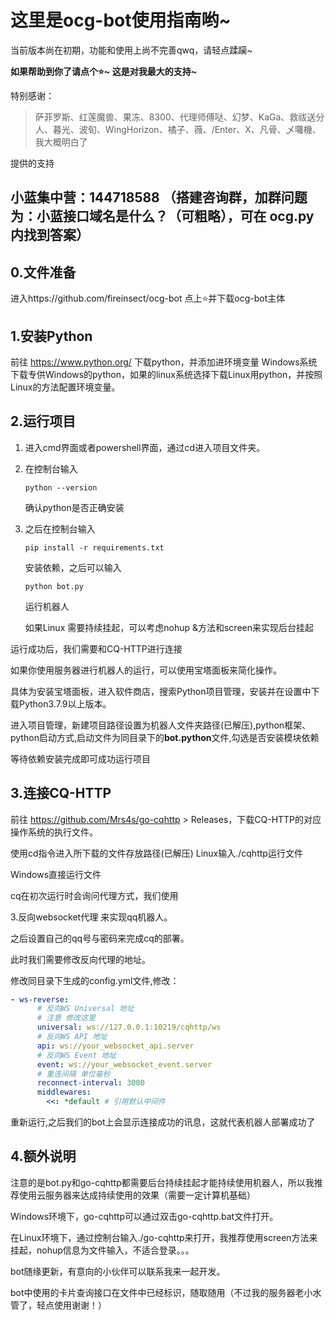 # 这里是ocg-bot使用指南哟~

当前版本尚在初期，功能和使用上尚不完善qwq，请轻点蹂躏~

**如果帮助到你了请点个⭐~ 这是对我最大的支持~**

特别感谢：

>萨菲罗斯、红莲魔兽、果冻、8300、代理师傅哒、幻梦、KaGa、救祓送分人、暮光、波旬、WingHorizon、橘子、薇、/Enter、X、凡骨、乄囖機、我大概明白了
 
提供的支持

## 小蓝集中营：144718588 （搭建咨询群，加群问题为：小蓝接口域名是什么？（可粗略），可在 ocg.py 内找到答案）

## 0.文件准备
进入https://github.com/fireinsect/ocg-bot 点上⭐并下载ocg-bot主体


## 1.安装Python

前往 https://www.python.org/ 下载python，并添加进环境变量
Windows系统下载专供Windows的python，如果的linux系统选择下载Linux用python，并按照Linux的方法配置环境变量。

## 2.运行项目

1. 进入cmd界面或者powershell界面，通过cd进入项目文件夹。

2. 在控制台输入

   ```shell
   python --version
   ```

   确认python是否正确安装

3. 之后在控制台输入

   ```shell
   pip install -r requirements.txt
   ```

   安装依赖，之后可以输入

   ```shell
   python bot.py
   ```

   运行机器人

   如果Linux 需要持续挂起，可以考虑nohup &方法和screen来实现后台挂起

运行成功后，我们需要和CQ-HTTP进行连接

如果你使用服务器进行机器人的运行，可以使用宝塔面板来简化操作。

具体为安装宝塔面板，进入软件商店，搜索Python项目管理，安装并在设置中下载Python3.7.9以上版本。

进入项目管理，新建项目路径设置为机器人文件夹路径(已解压),python框架、python启动方式,启动文件为同目录下的**bot.python**文件,勾选是否安装模块依赖

等待依赖安装完成即可成功运行项目

## 3.连接CQ-HTTP

前往 https://github.com/Mrs4s/go-cqhttp > Releases，下载CQ-HTTP的对应操作系统的执行文件。

使用cd指令进入所下载的文件存放路径(已解压)
Linux输入./cqhttp运行文件

Windows直接运行文件

cq在初次运行时会询问代理方式，我们使用

3.反向websocket代理 来实现qq机器人。

之后设置自己的qq号与密码来完成cq的部署。

此时我们需要修改反向代理的地址。

修改同目录下生成的config.yml文件,修改：
```yml
- ws-reverse:
      # 反向WS Universal 地址
      # 注意 修改这里
      universal: ws://127.0.0.1:10219/cqhttp/ws
      # 反向WS API 地址
      api: ws://your_websocket_api.server
      # 反向WS Event 地址
      event: ws://your_websocket_event.server
      # 重连间隔 单位毫秒
      reconnect-interval: 3000
      middlewares:
        <<: *default # 引用默认中间件
```

重新运行,之后我们的bot上会显示连接成功的讯息，这就代表机器人部署成功了



## 4.额外说明

注意的是bot.py和go-cqhttp都需要后台持续挂起才能持续使用机器人，所以我推荐使用云服务器来达成持续使用的效果（需要一定计算机基础）

Windows环境下，go-cqhttp可以通过双击go-cqhttp.bat文件打开。

在Linux环境下，通过控制台输入./go-cqhttp来打开，我推荐使用screen方法来挂起，nohup信息为文件输入，不适合登录。。。





bot随缘更新，有意向的小伙伴可以联系我来一起开发。

bot中使用的卡片查询接口在文件中已经标识，随取随用（不过我的服务器老小水管了，轻点使用谢谢！）
